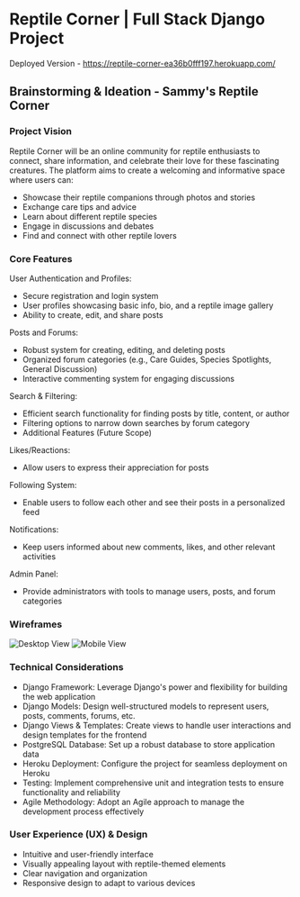 # Reptile Corner | Full Stack Django Project

Deployed Version - https://reptile-corner-ea36b0fff197.herokuapp.com/

## Brainstorming & Ideation - Sammy's Reptile Corner

### Project Vision

Reptile Corner will be an online community for reptile enthusiasts to connect, share information, and celebrate their love for these fascinating creatures. The platform aims to create a welcoming and informative space where users can:

- Showcase their reptile companions through photos and stories
- Exchange care tips and advice
- Learn about different reptile species
- Engage in discussions and debates
- Find and connect with other reptile lovers
### Core Features

User Authentication and Profiles:
- Secure registration and login system
- User profiles showcasing basic info, bio, and a reptile image gallery
- Ability to create, edit, and share posts
  
Posts and Forums:
- Robust system for creating, editing, and deleting posts
- Organized forum categories (e.g., Care Guides, Species Spotlights, General Discussion)
- Interactive commenting system for engaging discussions

Search & Filtering:
- Efficient search functionality for finding posts by title, content, or author
- Filtering options to narrow down searches by forum category
- Additional Features (Future Scope)

Likes/Reactions:
- Allow users to express their appreciation for posts
  
Following System:
- Enable users to follow each other and see their posts in a personalized feed

Notifications:
- Keep users informed about new comments, likes, and other relevant activities
  
Admin Panel:
- Provide administrators with tools to manage users, posts, and forum categories

### Wireframes

![Desktop View](https://github.com/user-attachments/assets/f3ef2f27-ca07-4846-853c-bae450549f9d)
![Mobile View](https://github.com/user-attachments/assets/4005aafc-126c-4d6b-a814-7b2293882a02)


### Technical Considerations

- Django Framework: Leverage Django's power and flexibility for building the web application
- Django Models: Design well-structured models to represent users, posts, comments, forums, etc.
- Django Views & Templates: Create views to handle user interactions and design templates for the frontend
- PostgreSQL Database: Set up a robust database to store application data
- Heroku Deployment: Configure the project for seamless deployment on Heroku
- Testing: Implement comprehensive unit and integration tests to ensure functionality and reliability
- Agile Methodology: Adopt an Agile approach to manage the development process effectively

### User Experience (UX) & Design

- Intuitive and user-friendly interface
- Visually appealing layout with reptile-themed elements
- Clear navigation and organization
- Responsive design to adapt to various devices
